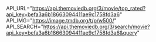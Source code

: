 API_URL="https://api.themoviedb.org/3/movie/top_rated?api_key=befa3a6b18663094411ae9c1758fd3a6"
API_IMG="https://image.tmdb.org/t/p/w500/"
API_SEARCH="https://api.themoviedb.org/3/search/movie?api_key=befa3a6b18663094411ae9c1758fd3a6&query"
